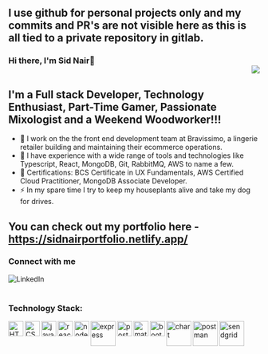 ## I use github for personal projects only and my commits and PR's are not visible here as this is all tied to a private repository in gitlab. 

### Hi there, I'm Sid Nair👋 <div align = 'right'>![](https://komarev.com/ghpvc/?username=siddharthnair87&color=yellow)</div>

## I'm a Full stack Developer, Technology Enthusiast, Part-Time Gamer, Passionate Mixologist and a Weekend Woodworker!!!

- 🌱 I work on the the front end development team at Bravissimo, a lingerie retailer building and maintaining their ecommerce operations. 
- 👯 I have experience with a wide range of tools and technologies like Typescript, React, MongoDB, Git, RabbitMQ, AWS to name a few. 
- 🥅 Certifications: BCS Certificate in UX Fundamentals, AWS Certified Cloud Practitioner, MongoDB Associate Developer. 
- ⚡ In my spare time I try to keep my houseplants alive and take my dog for drives.

## You can check out my portfolio here - <a target="blank" href="https://sidnairportfolio.netlify.app/">https://sidnairportfolio.netlify.app/</a>

### Connect with me


[<img align="left" alt="LinkedIn" src="https://img.shields.io/badge/linkedin-%230077B5.svg?&style=for-the-badge&logo=linkedin&logoColor=white" />][linkedin]

<br />
<br />

### Technology Stack:


<img align="left" width="30px" alt="HTML" src="https://user-images.githubusercontent.com/83641171/141786236-67cf3066-e484-4390-873d-58b4c0edec27.png" />
<img align="left" width="30px" alt="CSS" src="https://user-images.githubusercontent.com/83641171/141786378-c960bac5-ca6b-4f71-a809-ca56ef6e7b96.png" />
<img align="left" width="30px" alt="javascript" src="https://user-images.githubusercontent.com/83641171/141786514-10f7e870-8d4a-4840-8323-3f9cd06481c2.png" />
<img align="left" width="30px" alt="react" src="https://user-images.githubusercontent.com/83641171/141784909-335aceea-d563-4a4b-ac4e-5bf02d871877.png" />
<img align="left" width="30px" alt="node" src="https://user-images.githubusercontent.com/83641171/141786722-61693e6f-af4f-4a54-a60b-77f979ec3eb5.png" />
<img align="left" width="50px" alt="express" src="https://user-images.githubusercontent.com/83641171/141786898-0e1e632a-61c0-4929-a192-399ea4b1eaa5.png" />
<img align="left" width="30px" alt="postgres" src="https://user-images.githubusercontent.com/83641171/141787345-817aeed8-0793-4345-8ed5-42815fdfc454.png" />
<img align="left" width="30px" alt="material" src="https://user-images.githubusercontent.com/83641171/141787006-19652f64-c8d1-4e8c-9758-665f6dfc6430.png" />
<img align="left" width="30px" alt="bootstrap" src="https://user-images.githubusercontent.com/83641171/141787101-c329711d-ee35-46c1-96c3-754a167b8a7e.png" />
<img align="left" width="50px" alt="chart" src="https://user-images.githubusercontent.com/83641171/141787148-5fd5b548-f989-46ed-a286-711289ba7275.png" />
<img align="left" width="50px" alt="postman" src="https://user-images.githubusercontent.com/83641171/141787536-b2a77ea5-762a-48e5-845e-0148ebb75ed2.png" />
<img align="left" width="50px" alt="sendgrid" src="https://user-images.githubusercontent.com/83641171/141787710-06a0c62d-1f9e-4068-85cf-637f181ecb34.png" />





<br />
<br />



[linkedin]: https://www.linkedin.com/in/siddharth-nair-537234a5/
